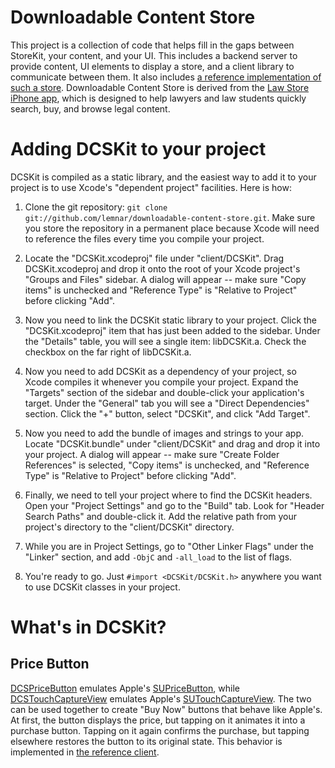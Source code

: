 Downloadable Content Store
==========================

This project is a collection of code that helps fill in the gaps between StoreKit, your content, and your UI.  This includes a backend server to provide content, UI elements to display a store, and a client library to communicate between them.  It also includes [a reference implementation of such a store][reference-implementation].  Downloadable Content Store is derived from the [Law Store iPhone app][], which is designed to help lawyers and law students quickly search, buy, and browse legal content.


Adding DCSKit to your project
=============================

DCSKit is compiled as a static library, and the easiest way to add it to your project is to use Xcode's "dependent project" facilities.  Here is how:

1. Clone the git repository: `git clone git://github.com/lemnar/downloadable-content-store.git`.  Make sure you store the repository in a permanent place because Xcode will need to reference the files every time you compile your project.

2. Locate the "DCSKit.xcodeproj" file under "client/DCSKit".  Drag DCSKit.xcodeproj and drop it onto the root of your Xcode project's "Groups and Files"  sidebar.  A dialog will appear -- make sure "Copy items" is unchecked and "Reference Type" is "Relative to Project" before clicking "Add".

3. Now you need to link the DCSKit static library to your project.  Click the "DCSKit.xcodeproj" item that has just been added to the sidebar.  Under the "Details" table, you will see a single item: libDCSKit.a.  Check the checkbox on the far right of libDCSKit.a.

4. Now you need to add DCSKit as a dependency of your project, so Xcode compiles it whenever you compile your project.  Expand the "Targets" section of the sidebar and double-click your application's target.  Under the "General" tab you will see a "Direct Dependencies" section.  Click the "+" button, select "DCSKit", and click "Add Target".

5. Now you need to add the bundle of images and strings to your app.  Locate "DCSKit.bundle" under "client/DCSKit" and drag and drop it into your project.  A dialog will appear -- make sure "Create Folder References" is selected,  "Copy items" is unchecked, and "Reference Type" is "Relative to Project" before clicking "Add".

6. Finally, we need to tell your project where to find the DCSKit headers.  Open your "Project Settings" and go to the "Build" tab. Look for "Header Search Paths" and double-click it.  Add the relative path from your project's directory to the "client/DCSKit" directory.

7. While you are in Project Settings, go to "Other Linker Flags" under the "Linker" section, and add `-ObjC` and `-all_load` to the list of flags.

8. You're ready to go.  Just `#import <DCSKit/DCSKit.h>` anywhere you want to use DCSKit classes in your project.


What's in DCSKit?
=================
                  
Price Button
------------

[DCSPriceButton][] emulates Apple's [SUPriceButton][], while [DCSTouchCaptureView][] emulates Apple's [SUTouchCaptureView][].  The two can be used together to create "Buy Now" buttons that behave like Apple's.  At first, the button displays the price, but tapping on it animates it into a purchase button.  Tapping on it again confirms the purchase, but tapping elsewhere restores the button to its original state.  This behavior is implemented in [the reference client][reference-implementation].


[Law Store iPhone app]: http://www.lawstoreapp.com/

[reference-implementation]: http://github.com/lemnar/downloadable-content-store/tree/master/client/DownloadableContentStore/

[DCSPriceButton]: http://github.com/lemnar/downloadable-content-store/blob/master/client/DCSKit/DCSKit/DCSPriceButton.h

[SUPriceButton]: http://seriot.ch/resources/dynamic_iPhone_headers/3_0/SUPriceButton.h

[DCSTouchCaptureView]: http://github.com/lemnar/downloadable-content-store/blob/master/client/DCSKit/DCSKit/DCSTouchCaptureView.h

[SUTouchCaptureView]: http://seriot.ch/resources/dynamic_iPhone_headers/3_0/SUTouchCaptureView.h
